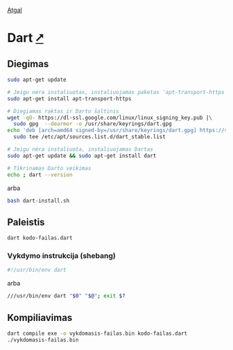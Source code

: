 [Atgal](./readme.md)

# Dart [&#x2B67;](https://dart.dev/)

## Diegimas

```bash
sudo apt-get update

# Jeigu nėra instaliuotas, instaliuojamas paketas 'apt-transport-https'
sudo apt-get install apt-transport-https

# Diegiamas raktas ir Darto šaltinis
wget -qO- https://dl-ssl.google.com/linux/linux_signing_key.pub |\
  sudo gpg  --dearmor -o /usr/share/keyrings/dart.gpg
echo 'deb [arch=amd64 signed-by=/usr/share/keyrings/dart.gpg] https://storage.googleapis.com/download.dartlang.org/linux/debian stable main' |\
  sudo tee /etc/apt/sources.list.d/dart_stable.list

# Jeigu nėra instaliuota, instaliuojamas Dartas 
sudo apt-get update && sudo apt-get install dart

# Tikrinamas Darto veikimas
echo ; dart --version
```

arba

```bash
bash dart-install.sh
```

## Paleistis

```bash
dart kodo-failas.dart
```

### Vykdymo instrukcija (shebang)

```bash
#!/usr/bin/env dart
```

arba

```bash
///usr/bin/env dart "$0" "$@"; exit $? 
```

## Kompiliavimas

```bash
dart compile exe -o vykdomasis-failas.bin kodo-failas.dart
./vykdomasis-failas.bin
```
